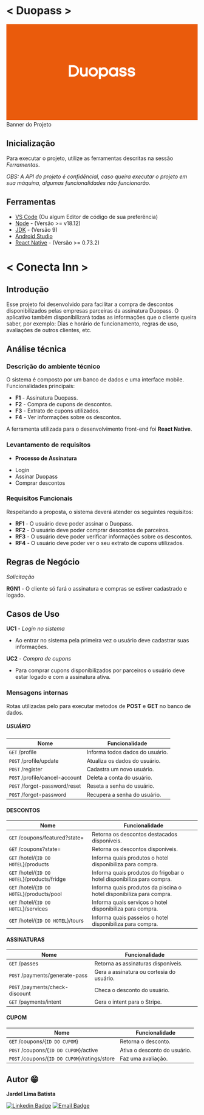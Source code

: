 # < Duopass >
<fig>
<img src="https://github.com/jardelima/duopass/blob/main/src/assets/images/banner.png" alt="Banner do projeto">
<figcaption>Banner do Projeto</figcaption>
</fig>

## Inicialização
Para executar o projeto, utilize as ferramentas descritas na sessão *Ferramentas*.

*OBS: A API do projeto é confidêncial, caso queira executar o projeto em sua máquina, algumas funcionalidades não funcionarão.*

## Ferramentas
* [VS Code](https://code.visualstudio.com/) (Ou algum Editor de código de sua preferência)
* [Node](https://nodejs.org/en) - (Versão >= v18.12)
* [JDK](https://www.oracle.com/br/java/technologies/javase/javase8-archive-downloads.html) - (Versão 9)
* [Android Studio](https://developer.android.com/studio)
* [React Native](https://reactnative.dev/) - (Versão >= 0.73.2)

# < Conecta Inn >

## Introdução

Esse projeto foi desenvolvido para facilitar a compra de descontos disponibilizados pelas empresas parceiras da assinatura Duopass. O aplicativo também disponibilizará todas as informações que o cliente queira saber, por exemplo: Dias e horário de funcionamento, regras de uso, avaliações de outros clientes, etc.

## Análise técnica

### Descrição do ambiente técnico

O sistema é composto por um banco de dados e uma interface mobile. Funcionalidades principais:

* **F1** - Assinatura Duopass.
* **F2** - Compra de cupons de descontos.
* **F3** - Extrato de cupons utilizados.
* **F4** - Ver informações sobre os descontos.


A ferramenta utilizada para o desenvolvimento front-end foi **React Native**.

### Levantamento de requisitos  
* **Processo de Assinatura**
- Login
- Assinar Duopass
- Comprar descontos

### Requisitos Funcionais
Respeitando a proposta, o sistema deverá atender os seguintes requisitos:

* **RF1** - O usuário deve poder assinar o Duopass.
* **RF2** - O usuário deve poder comprar descontos de parceiros.
* **RF3** - O usuário deve poder verificar informações sobre os descontos.
* **RF4** - O usuário deve poder ver o seu extrato de cupons utilizados.

## Regras de Negócio

_Solicitação_  

**RGN1** -  O cliente só fará o assinatura e compras se estiver cadastrado e logado.

## Casos de Uso

**UC1** - *Login no sistema*
- Ao entrar no sistema pela primeira vez o usuário deve cadastrar suas informações.

**UC2** - *Compra de cupons*
- Para comprar cupons disponibilizados por parceiros o usuário deve estar logado e com a assinatura ativa.

### Mensagens internas

Rotas utilizadas pelo para executar metodos de **POST** e **GET** no banco de dados.

##### USUÁRIO
| Nome | Funcionalidade|
|------|--------------|
|```GET``` /profile|Informa todos dados do usuário.|
|```POST``` /profile/update|Atualiza os dados do usuário.|
|```POST``` /register|Cadastra um novo usuário.|
|```POST``` /profile/cancel-account|Deleta a conta do usuário.|
|```POST``` /forgot-password/reset|Reseta a senha do usuário.|
|```POST``` /forgot-password|Recupera a senha do usuário.|

#### DESCONTOS
| Nome | Funcionalidade|
|------|--------------|
|```GET``` /coupons/featured?state=|Retorna os descontos destacados disponíveis.|
|```GET``` /coupons?state=|Retorna os descontos disponíveis.|
|```GET``` /hotel/{```ID DO HOTEL```}/products|Informa quais produtos o hotel disponibiliza para compra.|
|```GET``` /hotel/{```ID DO HOTEL```}/products/fridge|Informa quais produtos do frigobar o hotel disponibiliza para compra.|
|```GET``` /hotel/{```ID DO HOTEL```}/products/pool|Informa quais produtos da piscina o hotel disponibiliza para compra.|
|```GET``` /hotel/{```ID DO HOTEL```}/services|Informa quais serviços o hotel disponibiliza para compra.|
|```GET``` /hotel/{```ID DO HOTEL```}/tours|Informa quais passeios o hotel disponibiliza para compra.|

#### ASSINATURAS
| Nome | Funcionalidade|
|------|--------------|
|```GET``` /passes|Retorna as assinaturas disponíveis.|
|```POST``` /payments/generate-pass|Gera a assinatura ou cortesia do usuário.|
|```POST``` /payments/check-discount|Checa o desconto do usuário.|
|```GET``` /payments/intent|Gera o intent para o Stripe.|


#### CUPOM
| Nome | Funcionalidade|
|------|--------------|
|```GET``` /coupons/{```ID DO CUPOM```}|Retorna o desconto.|
|```POST``` /coupons/{```ID DO CUPOM```}/active|Ativa o desconto do usuário.|
|```POST``` /coupons/{```ID DO CUPOM```}/ratings/store|Faz uma avaliação.|


## Autor :grin:
<b>Jardel Lima Batista</b> 

[![Linkedin Badge](https://img.shields.io/badge/-LinkedIn-blue?style=flat-square&logo=Linkedin&logoColor=white&link=https://www.linkedin.com/in/jardel-lima-040b30164/)](https://www.linkedin.com/in/jardel-lima-040b30164/) 
[![Email Badge](https://img.shields.io/badge/-Email-red?style=flat-square&logo=Gmail&logoColor=white&link=https://www.gmail.com)](mailto:dev.jardelima@gmail.com)
